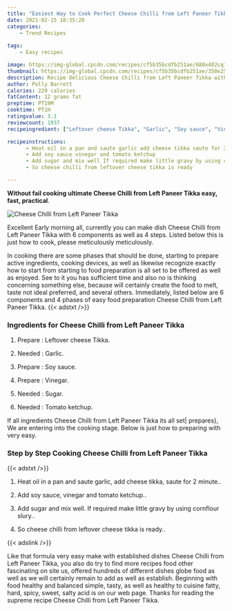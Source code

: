 ```yaml
---
title: "Easiest Way to Cook Perfect Cheese Chilli from Left Paneer Tikka"
date: 2021-02-15 18:35:20
categories:
    - Trend Recipes
    
tags:
    - Easy recipes

image: https://img-global.cpcdn.com/recipes/cf5b35bcdfb251ae/680x482cq70/cheese-chilli-from-left-paneer-tikka-recipe-main-photo.jpg
thumbnail: https://img-global.cpcdn.com/recipes/cf5b35bcdfb251ae/350x250cq70/cheese-chilli-from-left-paneer-tikka-recipe-main-photo.jpg
description: Recipe Delicious Cheese Chilli from Left Paneer Tikka with 6 ingredients and 4 stages of easy cooking.
author: Polly Barrett
calories: 229 calories
fatContent: 12 grams fat
preptime: PT19M
cooktime: PT1H
ratingvalue: 3.1
reviewcount: 1937
recipeingredient: ["Leftover cheese Tikka", "Garlic", "Soy sauce", "Vinegar", "Sugar", "Tomato ketchup"]

recipeinstructions: 
      - Heat oil in a pan and saute garlic add cheese tikka saute for 2 minute 
      - Add soy sauce vinegar and tomato ketchup 
      - Add sugar and mix well If required make little gravy by using cornflour slury 
      - So cheese chilli from leftover cheese tikka is ready

---
```




**Without fail cooking ultimate Cheese Chilli from Left Paneer Tikka easy, fast, practical**. 


![Cheese Chilli from Left Paneer Tikka](https://img-global.cpcdn.com/recipes/cf5b35bcdfb251ae/680x482cq70/cheese-chilli-from-left-paneer-tikka-recipe-main-photo.jpg "Cheese Chilli from Left Paneer Tikka")




Excellent Early morning all, currently you can make dish Cheese Chilli from Left Paneer Tikka with 6 components as well as 4 steps. Listed below this is just how to cook, please meticulously meticulously.

In cooking there are some phases that should be done, starting to prepare active ingredients, cooking devices, as well as likewise recognize exactly how to start from starting to food preparation is all set to be offered as well as enjoyed. See to it you has sufficient time and also no is thinking concerning something else, because will certainly create the food to melt, taste not ideal preferred, and several others. Immediately, listed below are 6 components and 4 phases of easy food preparation Cheese Chilli from Left Paneer Tikka.
{{< adstxt />}}

### Ingredients for Cheese Chilli from Left Paneer Tikka


1. Prepare  : Leftover cheese Tikka.

1. Needed  : Garlic.

1. Prepare  : Soy sauce.

1. Prepare  : Vinegar.

1. Needed  : Sugar.

1. Needed  : Tomato ketchup.



If all ingredients Cheese Chilli from Left Paneer Tikka its all set| prepares}, We are entering into the cooking stage. Below is just how to preparing with very easy.

### Step by Step Cooking Cheese Chilli from Left Paneer Tikka

{{< adstxt />}}


1. Heat oil in a pan and saute garlic, add cheese tikka, saute for 2 minute..



1. Add soy sauce, vinegar and tomato ketchup..



1. Add sugar and mix well. If required make little gravy by using cornflour slury..



1. So cheese chilli from leftover cheese tikka is ready..





{{< adslink />}}

Like that formula very easy make with established dishes Cheese Chilli from Left Paneer Tikka, you also do try to find more recipes food other fascinating on site us, offered hundreds of different dishes globe food as well as we will certainly remain to add as well as establish. Beginning with food healthy and balanced simple, tasty, as well as healthy to cuisine fatty, hard, spicy, sweet, salty acid is on our web page. Thanks for reading the supreme recipe Cheese Chilli from Left Paneer Tikka.
